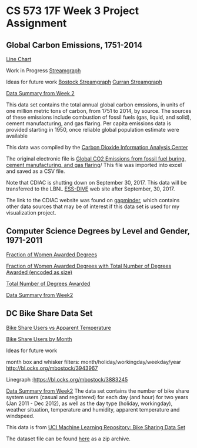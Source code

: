 # CS 573 17F Week 3 Project Assignment

## Global Carbon Emissions, 1751-2014

[Line Chart]()

Work in Progress 
[Streamgraph](https://bl.ocks.org/sajudson/5b1a5f1c8ad0d3b858b3ec3a385d7e0c)


Ideas for future work
[Bostock Streamgraph](https://bl.ocks.org/mbostock/4060954)
[Curran Streamgraph]()

[Data Summary from Week 2](https://bl.ocks.org/sajudson/d1094a88bc612e2b0d8ac7952080f0db)

This data set contains the total annual global carbon emssions, in units of one million metric tons of carbon, from 1751 to 2014, by source. The sources of these emissions include combustion of fossil fuels (gas, liquid, and solid), cement manufacturing, and gas flaring. Per capita emissions data is provided starting in 1950, once reliable global population estimate were available

This data was compiled by the [Carbon Dioxide Information Analysis Center](http://cdiac.ornl.gov/&sa=D&ust=1505598980404000&usg=AFQjCNE2q30jmgOabhyONR2h038d32fyjQ)

The original electronic file is [Global CO2 Emissions from fossil fuel buring, cement manufacturing, and gas flaring](http://cdiac.ornl.gov/ftp/ndp030/global.1751_2014.ems)/ This file was imported into excel and saved as a CSV file. 

Note that CDIAC is shutting down on September 30, 2017. This data will be transferred to the LBNL [ESS-DIVE](http://ess-dive.lbl.gov/) web site after September, 30, 2017.

The link to the CDIAC website was found on [gapminder](http://www.gapminder.org/data/), which contains other data sources that may be of interest if this data set is used for my visualization project.  




## Computer Science Degrees by Level and Gender, 1971-2011

[Fraction of Women Awarded Degrees](https://bl.ocks.org/sajudson/826ac078c16fdadbc3a7ab7ca98cda94)

[Fraction of Women Awarded Degrees with Total Number of Degrees Awarded (encoded as size)](https://bl.ocks.org/sajudson/8c527fe6a8bef275851f8e067892851a)

[Total Number of Degrees Awarded](https://bl.ocks.org/sajudson/159113faca3611883a34bdaf460c020a)

[Data Summary from Week2](https://bl.ocks.org/sajudson/772c6d0f442c16f98928bf5831646cb0)

## DC Bike Share Data Set

[Bike Share Users vs Apparent Temperature](https://bl.ocks.org/sajudson/e482a1b939f342aa2d486481b318748c)

[Bike Share Users by Month](https://bl.ocks.org/sajudson/81785b46712ce7480ad2556800db9dde)

Ideas for future work

month box and whisker
filters: month/holiday/workingday/weekday/year
http://bl.ocks.org/mbostock/3943967

Linegraph :https://bl.ocks.org/mbostock/3883245

[Data Summary from Week2](https://bl.ocks.org/sajudson/772c6d0f442c16f98928bf5831646cb0)
The data set contains the number of bike share system users (casual and registered) for each day (and hour) for two years (Jan 2011 - Dec 2012), as well as the day type (holiday, workingday), weather situation, temperature and humidity, apparent temperature and windspeed.

This data is from [UCI Machine Learning Repository: Bike Sharing Data Set](https://archive.ics.uci.edu/ml/datasets/bike+sharing+dataset)

The dataset file can be found [here](https://archive.ics.uci.edu/ml/machine-learning-databases/00275/Bike-Sharing-Dataset.zip) as a zip archive.

